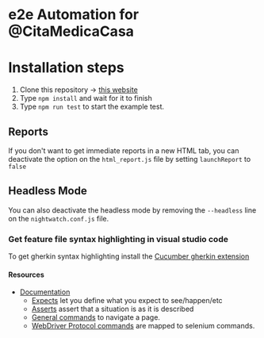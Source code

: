 # e2e Automation for @CitaMedicaCasa

# Installation steps

1. Clone this repository -> [this website](https://github.com/pimentelmugica/automation-citamedicacasa) 
2. Type `npm install` and wait for it to finish
3. Type `npm run test` to start the example test.

## Reports

If you don't want to get immediate reports in a new HTML tab, you can deactivate the option on the `html_report.js` file by setting `launchReport` to `false`

## Headless Mode

You can also deactivate the headless mode by removing the `--headless` line on the `nightwatch.conf.js` file.

### Get feature file syntax highlighting in visual studio code

To get gherkin syntax highlighting install the [Cucumber gherkin extension](https://marketplace.visualstudio.com/items?itemName=stevejpurves.cucumber)

#### Resources 

- [Documentation](http://nightwatchjs.org/api/)
    - [Expects](http://nightwatchjs.org/api/#expect-api) let you define what you expect to see/happen/etc
    - [Asserts](http://nightwatchjs.org/api#assertions) assert that a situation is as it is described 
    - [General commands](http://nightwatchjs.org/api#commands) to navigate a page.
    - [WebDriver Protocol commands](http://nightwatchjs.org/api#protocol) are mapped to selenium commands. 
